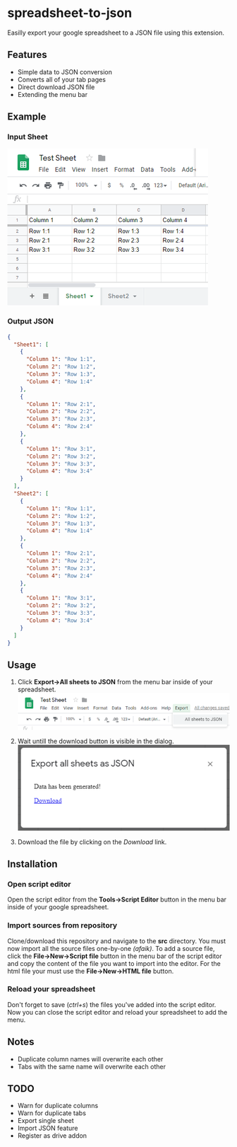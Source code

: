 # spreadsheet-to-json
Easilly export your google spreadsheet to a JSON file using this extension.

## Features
- Simple data to JSON conversion
- Converts all of your tab pages
- Direct download JSON file
- Extending the menu bar

## Example

### Input Sheet
![Input Sheet](./examples/sheet.png)

### Output JSON
````json
{
  "Sheet1": [
    {
      "Column 1": "Row 1:1",
      "Column 2": "Row 1:2",
      "Column 3": "Row 1:3",
      "Column 4": "Row 1:4"
    },
    {
      "Column 1": "Row 2:1",
      "Column 2": "Row 2:2",
      "Column 3": "Row 2:3",
      "Column 4": "Row 2:4"
    },
    {
      "Column 1": "Row 3:1",
      "Column 2": "Row 3:2",
      "Column 3": "Row 3:3",
      "Column 4": "Row 3:4"
    }
  ],
  "Sheet2": [
    {
      "Column 1": "Row 1:1",
      "Column 2": "Row 1:2",
      "Column 3": "Row 1:3",
      "Column 4": "Row 1:4"
    },
    {
      "Column 1": "Row 2:1",
      "Column 2": "Row 2:2",
      "Column 3": "Row 2:3",
      "Column 4": "Row 2:4"
    },
    {
      "Column 1": "Row 3:1",
      "Column 2": "Row 3:2",
      "Column 3": "Row 3:3",
      "Column 4": "Row 3:4"
    }
  ]
}
````

## Usage
1. Click **Export->All sheets to JSON** from the menu bar inside of your spreadsheet.
![menu](./examples/menu.png)

2. Wait untill the download button is visible in the dialog.
![menu](./examples/dialog.png)

3. Download the file by clicking on the *Download* link.

## Installation
### Open script editor
Open the script editor from the **Tools->Script Editor** button in the menu bar inside of your google spreadsheet.

### Import sources from repository
Clone/download this repository and navigate to the **src** directory. You must now import all the source files one-by-one *(afaik)*. To add a source file, click the **File->New->Script file** button in the menu bar of the script editor and copy the content of the file you want to import into the editor. For the html file your must use the **File->New->HTML file** button.

### Reload your spreadsheet
Don't forget to save (*ctrl+s*) the files you've added into the script editor. Now you can close the script editor and reload your spreadsheet to add the menu.

## Notes
- Duplicate column names will overwrite each other
- Tabs with the same name will overwrite each other

## TODO
- Warn for duplicate columns
- Warn for duplicate tabs
- Export single sheet
- Import JSON feature
- Register as drive addon
